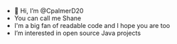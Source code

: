 - 👋 Hi, I’m @CpalmerD20
- You can call me Shane
- I'm a big fan of readable code and I hope you are too
- I’m interested in open source Java projects


<!---
CpalmerD20/CpalmerD20 is a ✨ special ✨ repository because its `README.md` (this file) appears on your GitHub profile.
You can click the Preview link to take a look at your changes.
--->
